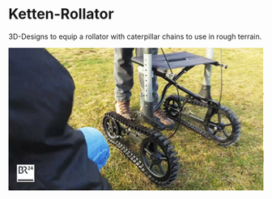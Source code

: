 # Ketten-Rollator
3D-Designs to equip a rollator with caterpillar chains to use in rough terrain.

[![screenshot](br24-mediathek.screenshot.png)](https://www.br.de/mediathek/video/ketten-rollator-rentner-und-sohn-mit-neuer-erfindung-av:5fd34b2a2d799f0013b08452)
